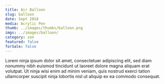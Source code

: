```yaml
---
title: Air Balloon
slug: balloon
date: Sept 2018
media: Acrylic Pen
thumb: ../images/thumbs/balloon.png
imgs: ../images/balloon/
category: zen
featured: false
forSale: false
---
```


Lorem ninja ipsum dolor sit amet, consectetuer adipiscing elit, sed diam nonummy nibh euismod tincidunt ut laoreet dolore magna aliquam erat volutpat. Ut ninja wisi enim ad minim veniam, quis nostrud exerci tation ullamcorper suscipit ninja lobortis nisl ut aliquip ex ea commodo consequat.